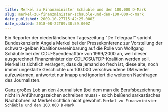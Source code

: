```yaml
---
title: Merkel zu Finanzminister Schäuble und den 100.000 D-Mark
slug: merkel-zu-finanzminister-schauble-und-den-100-000-d-mark
date_published: 2009-10-27T15:42:25.000Z
date_updated: 2018-08-22T09:38:59.000Z
---
```


Ein Reporter der niederländischen Tageszeitung "De Telegraaf" spricht Bundeskanzlerin Angela Merkel bei der Pressekonferenz zur Vorstellung der schwarz-gelben Koalitionsvereinbarung auf die Rolle von Wolfgang Schäuble bei der CDU-Spendenaffäre von 1999/2000 an, weil dieser ausgerechnet Finanzminister der CDU/CSU/FDP-Koalition werden soll. Merkel ist sichtlich verärgert, dass da jemand so frech ist, diese alte, noch immer ungeklärte Geschichte um 100.000 verschwundene DM wieder aufzuwärmen, antwortet nur knapp und ignoriert die weiteren Nachfragen des Journalisten.

Ganz großes Lob an den Journalisten (bei dem man die Berufsbezeichnung nicht in Anführungszeichen schreiben muss) - solch beißend sarkastisches Nachbohren ist Merkel sichtlich nicht gewohnt.
`Merkel zu Finanzminister Schäuble und den 100.000 D-Mark`
